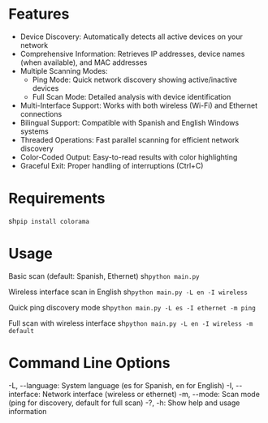 # Features
- Device Discovery: Automatically detects all active devices on your network
- Comprehensive Information: Retrieves IP addresses, device names (when available), and MAC addresses
- Multiple Scanning Modes:
    - Ping Mode: Quick network discovery showing active/inactive devices
    - Full Scan Mode: Detailed analysis with device identification
- Multi-Interface Support: Works with both wireless (Wi-Fi) and Ethernet connections
- Bilingual Support: Compatible with Spanish and English Windows systems
- Threaded Operations: Fast parallel scanning for efficient network discovery
- Color-Coded Output: Easy-to-read results with color highlighting
- Graceful Exit: Proper handling of interruptions (Ctrl+C)

# Requirements
sh```pip install colorama```

# Usage
Basic scan (default: Spanish, Ethernet)
sh```python main.py```

Wireless interface scan in English
sh```python main.py -L en -I wireless```

Quick ping discovery mode
sh```python main.py -L es -I ethernet -m ping```

Full scan with wireless interface
sh```python main.py -L en -I wireless -m default ```

# Command Line Options
-L, --language: System language (es for Spanish, en for English)
-I, --interface: Network interface (wireless or ethernet)
-m, --mode: Scan mode (ping for discovery, default for full scan)
-?, -h: Show help and usage information

